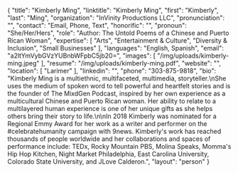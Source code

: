 {
  "title": "Kimberly Ming",
  "linktitle": "Kimberly Ming",
  "first": "Kimberly",
  "last": "Ming",
  "organization": "InVinity Productions LLC",
  "pronunciation": "",
  "contact": "Email, Phone, Text",
  "honorific": "",
  "pronoun": "She/Her/Hers",
  "role": "Author: The Untold Poems of a Chinese and Puerto Rican Woman",
  "expertise": [
    "Arts",
    "Entertainment & Culture",
    "Diversity & Inclusion",
    "Small Businesses"
  ],
  "languages": "English, Spanish",
  "email": "a2ltYmVybGVzYUBnbWFpbC5jb20=",
  "images": [
    "/img/uploads/kimberly-ming.jpeg"
  ],
  "resume": "/img/uploads/kimberly-ming.pdf",
  "website": "",
  "location": [
    "Larimer"
  ],
  "linkedin": "",
  "phone": "303-875-9818",
  "bio": "Kimberly Ming is a multiethnic, multifaceted, multimedia, storyteller.\nShe uses the medium of spoken word to tell powerful and heartfelt stories and is the founder of The MixdGen Podcast, inspired by her own experience as a multicultural Chinese and Puerto Rican woman. Her ability to relate to a multilayered human experience is one of her unique gifts as she helps others bring their story to life.\n\nIn 2018 Kimberly was nominated for a Regional Emmy Award for her work as a writer and performer on the #celebratehumanity campaign with 9news. Kimberly's work has reached thousands of people worldwide and her collaborations and spaces of performance include: TEDx, Rocky Mountain PBS, Molina Speaks, Momma's Hip Hop Kitchen, Night Market Philadelphia, East Carolina University, Colorado State University, and JLove Calderon.",
  "layout": "person"
}